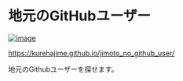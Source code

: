 # 地元のGitHubユーザー
[![image](https://user-images.githubusercontent.com/4569916/191263662-c5cdb0c4-68d1-4c77-b236-3543c4cafb90.png)](https://kurehajime.github.io/jimoto_no_github_user/
)

https://kurehajime.github.io/jimoto_no_github_user/

地元のGithubユーザーを探せます。
